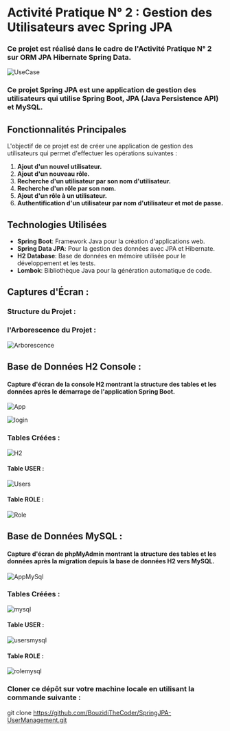 # Activité Pratique N° 2 : Gestion des Utilisateurs avec Spring JPA

### Ce projet est réalisé dans le cadre de l'Activité Pratique N° 2 sur ORM JPA Hibernate Spring Data.

![UseCase](https://github.com/BouzidiTheCoder/SpringJPA-UserManagement/assets/134173504/3cb00510-76f1-454d-bf60-916bd59d8ba4)

### Ce projet Spring JPA est une application de gestion des utilisateurs qui utilise Spring Boot, JPA (Java Persistence API) et MySQL.

## Fonctionnalités Principales

L'objectif de ce projet est de créer une application de gestion des utilisateurs qui permet d'effectuer les opérations suivantes :

1. **Ajout d'un nouvel utilisateur.**
2. **Ajout d'un nouveau rôle.**
3. **Recherche d'un utilisateur par son nom d'utilisateur.**
4. **Recherche d'un rôle par son nom.**
5. **Ajout d'un rôle à un utilisateur.**
6. **Authentification d'un utilisateur par nom d'utilisateur et mot de passe.**

## Technologies Utilisées

- **Spring Boot**: Framework Java pour la création d'applications web.
- **Spring Data JPA**: Pour la gestion des données avec JPA et Hibernate.
- **H2 Database**: Base de données en mémoire utilisée pour le développement et les tests.
- **Lombok**: Bibliothèque Java pour la génération automatique de code.

## Captures d'Écran :

### Structure du Projet :
### l'Arborescence du Projet :

![Arborescence](https://github.com/BouzidiTheCoder/SpringJPA-UserManagement/assets/134173504/5076951d-21fc-45a4-be33-0dab3a6075ad)

## Base de Données H2 Console :

#### Capture d'écran de la console H2 montrant la structure des tables et les données après le démarrage de l'application Spring Boot.

![App](https://github.com/BouzidiTheCoder/SpringJPA-UserManagement/assets/134173504/429d82ac-341e-4ce1-8da5-85f8092b9dc5)

![login](https://github.com/BouzidiTheCoder/SpringJPA-UserManagement/assets/134173504/416a3d17-8c83-4154-a7be-26d5ba9a47f7)

### Tables Créées :

![H2](https://github.com/BouzidiTheCoder/SpringJPA-UserManagement/assets/134173504/21a969dd-1cb9-48be-848a-1b4838fc378f)

#### Table USER :
![Users](https://github.com/BouzidiTheCoder/SpringJPA-UserManagement/assets/134173504/9e1fa730-4510-41d3-b709-f9fd17384da0)

#### Table ROLE :

![Role](https://github.com/BouzidiTheCoder/SpringJPA-UserManagement/assets/134173504/e8d53207-cf82-4dd2-a378-5b470b4dac09)


## Base de Données MySQL :

#### Capture d'écran de phpMyAdmin montrant la structure des tables et les données après la migration depuis la base de données H2 vers MySQL.

![AppMySql](https://github.com/BouzidiTheCoder/SpringJPA-UserManagement/assets/134173504/17fc2396-4ce7-478c-9920-8742beb067d2)

### Tables Créées :

![mysql](https://github.com/BouzidiTheCoder/SpringJPA-UserManagement/assets/134173504/db5d1de8-d52e-4456-a3ac-8e4bac3d4e02)

#### Table USER :

![usersmysql](https://github.com/BouzidiTheCoder/SpringJPA-UserManagement/assets/134173504/a6d0e476-2182-4e92-8ce2-5a830f262941)

#### Table ROLE :

![rolemysql](https://github.com/BouzidiTheCoder/SpringJPA-UserManagement/assets/134173504/24125962-be81-45cb-91fb-c099808534b7)


### Cloner ce dépôt sur votre machine locale en utilisant la commande suivante :

git clone https://github.com/BouzidiTheCoder/SpringJPA-UserManagement.git
